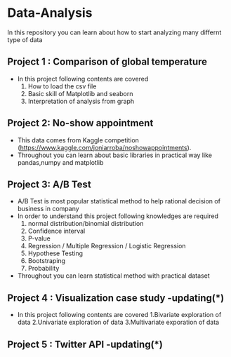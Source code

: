 # Data-Analysis 

In this repository you can learn about how to start analyzing many differnt type of data 


## Project 1 : Comparison of global temperature 
- In this project following contents are covered
  1. How to load the csv file
  2. Basic skill of Matplotlib and seaborn 
  3. Interpretation of analysis from graph 

## Project 2: No-show appointment 
- This data comes from Kaggle competition (https://www.kaggle.com/joniarroba/noshowappointments).
- Throughout you can learn about basic libraries in practical way like pandas,numpy and matplotlib

## Project 3: A/B Test
- A/B Test is most popular statistical method to help rational decision of business in company
- In order to understand this project following knowledges are required
  1. normal distribution/binomial distribution 
  2. Confidence interval 
  3. P-value
  4. Regression / Multiple Regression / Logistic Regression 
  5. Hypothese Testing 
  6. Bootstraping 
  7. Probability 
- Throughout you can learn statistical method with practical dataset


## Project 4 : Visualization case study -updating(*)
- In this project following contents are covered
 1.Bivariate exploration of data
 2.Univariate exploration of data
 3.Multivariate exporation of data 

## Project 5 : Twitter API -updating(*)



